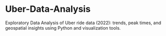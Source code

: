 # Uber-Data-Analysis
Exploratory Data Analysis of Uber ride data (2022): trends, peak times, and geospatial insights using Python and visualization tools.
